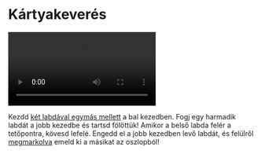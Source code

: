 # Kártyakeverés

![slam](/videos/mp4/slam.mp4)

Kezdd [két labdával egymás mellett](#oszlopok) a bal kezedben. Fogj egy harmadik labdát a jobb kezedbe és tartsd fölöttük! Amikor a belső labda felér a tetőpontra, kövesd lefelé. Engedd el a jobb kezedben levő labdát, és felülről [megmarkolva](#marok) emeld ki a másikat az oszlopból!


